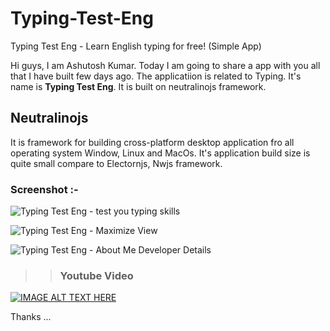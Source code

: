 # Typing-Test-Eng
Typing Test Eng - Learn English typing for free! (Simple App)
  
Hi guys, I am Ashutosh Kumar. Today I am going to share a app with you all that I have built few days ago. The applicatiion is related to Typing. It's name is **Typing Test Eng**. It is built on neutralinojs framework.
  
    
## Neutralinojs
It is framework for building cross-platform desktop application fro all operating system Window, Linux and MacOs.
It's application build size is quite small compare to Electornjs, Nwjs framework.

### Screenshot :- 
![Typing Test Eng - test you typing skills](https://github.com/astokum/Typing-Test-Eng/blob/main/screenshot/Typing%20Test%20Eng%20%201%20.png)
  
  
![Typing Test Eng - Maximize View](https://github.com/astokum/Typing-Test-Eng/blob/main/screenshot/Typing%20Test%20Eng%202%20Typed.png)
  
  
![Typing Test Eng - About Me Developer Details](https://github.com/astokum/Typing-Test-Eng/blob/main/screenshot/Typing%20Test%20Eng%20-%203%20About%20Me.png)
  
  
>> ### Youtube Video
  
[![IMAGE ALT TEXT HERE](http://img.youtube.com/vi/dkuxp0aHrgg/0.jpg)](http://www.youtube.com/watch?v=dkuxp0aHrgg)
  
  
    
Thanks ...

